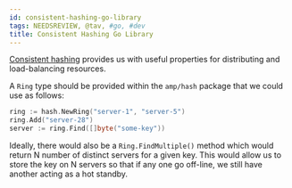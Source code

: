 ```yaml
---
id: consistent-hashing-go-library
tags: NEEDSREVIEW, @tav, #go, #dev
title: Consistent Hashing Go Library
---
```


[Consistent hashing](http://en.wikipedia.org/wiki/Consistent_hashing) provides
us with useful properties for distributing and load-balancing resources.

A `Ring` type should be provided within the `amp/hash` package that we could
use as follows:

  ```go
  ring := hash.NewRing("server-1", "server-5")
  ring.Add("server-28")
  server := ring.Find([]byte("some-key"))
  ```

Ideally, there would also be a `Ring.FindMultiple()` method which would return
N number of distinct servers for a given key. This would allow us to store the
key on N servers so that if any one go off-line, we still have another acting
as a hot standby.